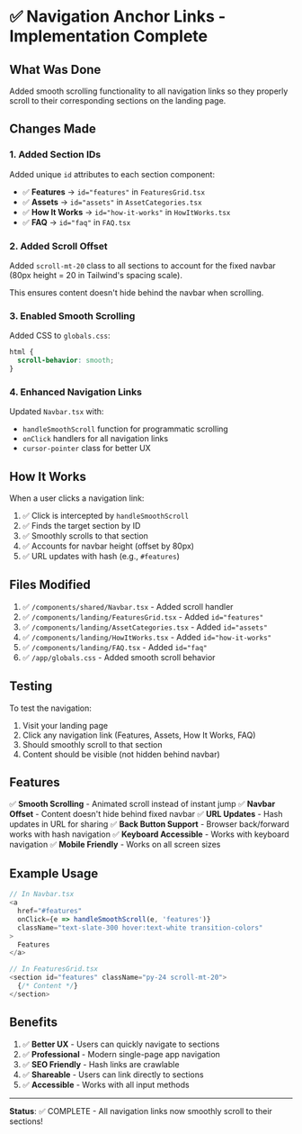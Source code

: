 # ✅ Navigation Anchor Links - Implementation Complete

## What Was Done

Added smooth scrolling functionality to all navigation links so they properly scroll to their corresponding sections on the landing page.

## Changes Made

### 1. **Added Section IDs**

Added unique `id` attributes to each section component:

- ✅ **Features** → `id="features"` in `FeaturesGrid.tsx`
- ✅ **Assets** → `id="assets"` in `AssetCategories.tsx`
- ✅ **How It Works** → `id="how-it-works"` in `HowItWorks.tsx`
- ✅ **FAQ** → `id="faq"` in `FAQ.tsx`

### 2. **Added Scroll Offset**

Added `scroll-mt-20` class to all sections to account for the fixed navbar (80px height = 20 in Tailwind's spacing scale).

This ensures content doesn't hide behind the navbar when scrolling.

### 3. **Enabled Smooth Scrolling**

Added CSS to `globals.css`:

```css
html {
  scroll-behavior: smooth;
}
```

### 4. **Enhanced Navigation Links**

Updated `Navbar.tsx` with:

- `handleSmoothScroll` function for programmatic scrolling
- `onClick` handlers for all navigation links
- `cursor-pointer` class for better UX

## How It Works

When a user clicks a navigation link:

1. ✅ Click is intercepted by `handleSmoothScroll`
2. ✅ Finds the target section by ID
3. ✅ Smoothly scrolls to that section
4. ✅ Accounts for navbar height (offset by 80px)
5. ✅ URL updates with hash (e.g., `#features`)

## Files Modified

1. ✅ `/components/shared/Navbar.tsx` - Added scroll handler
2. ✅ `/components/landing/FeaturesGrid.tsx` - Added `id="features"`
3. ✅ `/components/landing/AssetCategories.tsx` - Added `id="assets"`
4. ✅ `/components/landing/HowItWorks.tsx` - Added `id="how-it-works"`
5. ✅ `/components/landing/FAQ.tsx` - Added `id="faq"`
6. ✅ `/app/globals.css` - Added smooth scroll behavior

## Testing

To test the navigation:

1. Visit your landing page
2. Click any navigation link (Features, Assets, How It Works, FAQ)
3. Should smoothly scroll to that section
4. Content should be visible (not hidden behind navbar)

## Features

✅ **Smooth Scrolling** - Animated scroll instead of instant jump
✅ **Navbar Offset** - Content doesn't hide behind fixed navbar
✅ **URL Updates** - Hash updates in URL for sharing
✅ **Back Button Support** - Browser back/forward works with hash navigation
✅ **Keyboard Accessible** - Works with keyboard navigation
✅ **Mobile Friendly** - Works on all screen sizes

## Example Usage

```typescript
// In Navbar.tsx
<a
  href="#features"
  onClick={e => handleSmoothScroll(e, 'features')}
  className="text-slate-300 hover:text-white transition-colors"
>
  Features
</a>
```

```typescript
// In FeaturesGrid.tsx
<section id="features" className="py-24 scroll-mt-20">
  {/* Content */}
</section>
```

## Benefits

1. ✅ **Better UX** - Users can quickly navigate to sections
2. ✅ **Professional** - Modern single-page app navigation
3. ✅ **SEO Friendly** - Hash links are crawlable
4. ✅ **Shareable** - Users can link directly to sections
5. ✅ **Accessible** - Works with all input methods

---

**Status**: ✅ COMPLETE - All navigation links now smoothly scroll to their sections!
